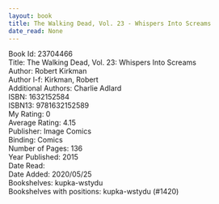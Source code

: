 ```yaml
---
layout: book
title: The Walking Dead, Vol. 23 - Whispers Into Screams
date_read: None
---
```


Book Id: 23704466<br />
Title: The Walking Dead, Vol. 23: Whispers Into Screams<br />
Author: Robert Kirkman<br />
Author l-f: Kirkman, Robert<br />
Additional Authors: Charlie Adlard<br />
ISBN: 1632152584<br />
ISBN13: 9781632152589<br />
My Rating: 0<br />
Average Rating: 4.15<br />
Publisher: Image Comics<br />
Binding: Comics<br />
Number of Pages: 136<br />
Year Published: 2015<br />
Date Read: <br />
Date Added: 2020/05/25<br />
Bookshelves: kupka-wstydu<br />
Bookshelves with positions: kupka-wstydu (#1420)<br />

